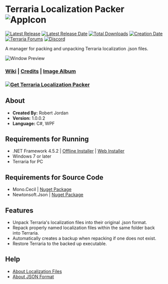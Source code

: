 # Terraria Localization Packer ![AppIcon](https://i.imgur.com/MxXCC9K.png)

[![Latest Release](https://img.shields.io/github/release/trigger-death/TerrariaLocalizationPacker.svg?style=flat&label=version)](https://github.com/trigger-death/TerrariaLocalizationPacker/releases/latest)
[![Latest Release Date](https://img.shields.io/github/release-date-pre/trigger-death/TerrariaLocalizationPacker.svg?style=flat&label=released)](https://github.com/trigger-death/TerrariaLocalizationPacker/releases/latest)
[![Total Downloads](https://img.shields.io/github/downloads/trigger-death/TerrariaLocalizationPacker/total.svg?style=flat)](https://github.com/trigger-death/TerrariaLocalizationPacker/releases)
[![Creation Date](https://img.shields.io/badge/created-september%202017-A642FF.svg?style=flat)](https://github.com/trigger-death/TerrariaLocalizationPacker/commit/8fd52c978be4e4f8bfe32d361d9ae92afb9ef459)
[![Terraria Forums](https://img.shields.io/badge/terraria-forums-28A828.svg?style=flat)](https://forums.terraria.org/index.php?threads/61972/)
[![Discord](https://img.shields.io/discord/436949335947870238.svg?style=flat&logo=discord&label=chat&colorB=7389DC&link=https://discord.gg/vB7jUbY)](https://discord.gg/vB7jUbY)

A manager for packing and unpacking Terraria localization .json files.

![Window Preview](https://i.imgur.com/6KZJUQi.png)

### [Wiki](https://github.com/trigger-death/TerrariaLocalizationPacker/wiki) | [Credits](https://github.com/trigger-death/TerrariaLocalizationPacker/wiki/Credits) | [Image Album](https://imgur.com/a/sla5H)

### [![Get Terraria Localization Packer](https://i.imgur.com/WYEvC5D.png)](https://github.com/trigger-death/TerrariaLocalizationPacker/releases/latest)

## About

* **Created By:** Robert Jordan
* **Version:** 1.0.0.2
* **Language:** C#, WPF

## Requirements for Running
* .NET Framework 4.5.2 | [Offline Installer](https://www.microsoft.com/en-us/download/details.aspx?id=42642) | [Web Installer](https://www.microsoft.com/en-us/download/details.aspx?id=42643)
* Windows 7 or later
* Terraria for PC

## Requirements for Source Code
* Mono.Cecil | [Nuget Package](https://www.nuget.org/packages/Mono.Cecil/)
* Newtonsoft.Json | [Nuget Package](https://www.nuget.org/packages/Newtonsoft.Json/)

## Features
* Unpack Terraria's localization files into their original .json format.
* Repack properly named localization files within the same folder back into Terraria.
* Automatically creates a backup when repacking if one does not exist.
* Restore Terraria to the backed up executable.

## Help
* [About Localization Files](https://github.com/trigger-death/TerrariaLocalizationPacker/wiki/About-Localization-Files)
* [About JSON Format](https://en.wikipedia.org/wiki/JSON)

